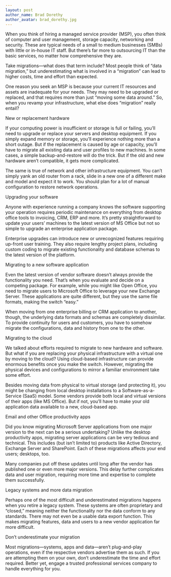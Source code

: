 ```yaml
---
layout: post
author_name: Brad Dorethy
author_avatar: brad_dorethy.jpg
---
```


When you think of hiring a managed service provider (MSP), you often think of computer and user management, storage capacity, networking and security. These are typical needs of a small to medium businesses (SMBs) with little or in-house IT staff. But there’s far more to outsourcing IT than the basic services, no matter how comprehensive they are.

Take migrations—what does that term include? Most people think of “data migration,” but underestimating what is involved in a “migration” can lead to higher costs, time and effort than expected.

One reason you seek an MSP is because your current IT resources and assets are inadequate for your needs. They may need to be upgraded or replaced, and that requires more than just “moving some data around.” So, when you revamp your infrastructure, what else does “migration” really entail?

New or replacement hardware

If your computing power is insufficient or storage is full or failing, you’ll need to upgrade or replace your servers and desktop equipment. If you simply expand memory or storage, you’ll experience nothing more than a short outage. But if the replacement is caused by age or capacity, you’ll have to migrate all existing data and user profiles to new machines. In some cases, a simple backup-and-restore will do the trick. But if the old and new hardware aren’t compatible, it gets more complicated.

The same is true of network and other infrastructure equipment. You can’t simply yank an old router from a rack, slide in a new one of a different make and model and expect it to work. You should plan for a lot of manual configuration to restore network operations.

Upgrading your software

Anyone with experience running a company knows the software supporting your operation requires periodic maintenance on everything from desktop office tools to invoicing, CRM, ERP and more. It’s pretty straightforward to update your users’ machines to the latest version of MS Office but not so simple to upgrade an enterprise application package.

Enterprise upgrades can introduce new or unrecognized features requiring up-front user training. They also require lengthy project plans, including custom coding to migrate existing functionality and database schemas to the latest version of the platform.

Migrating to a new software application

Even the latest version of vendor software doesn’t always provide the functionality you need. That’s when you evaluate and decide on a competing package. For example, while you might like Open Office, you need to migrate users to Microsoft Office to leverage your new Exchange Server. These applications are quite different, but they use the same file formats, making the switch “easy.”

When moving from one enterprise billing or CRM application to another, though, the underlying data formats and schemas are completely dissimilar. To provide continuity for users and customers, you have to somehow migrate the configurations, data and history from one to the other.

Migrating to the cloud

We talked about efforts required to migrate to new hardware and software. But what if you are replacing your physical infrastructure with a virtual one by moving to the cloud? Using cloud-based infrastructure can provide enormous benefits once you make the switch. However, migrating the physical devices and configurations to mirror a familiar environment take some effort.

Besides moving data from physical to virtual storage (and protecting it), you might be changing from local desktop installations to a Software-as-a-Service (SaaS) model. Some vendors provide both local and virtual versions of their apps (like MS Office). But if not, you’ll have to make your old application data available to a new, cloud-based app.

Email and other Office productivity apps

Did you know migrating Microsoft Server applications from one major version to the next can be a serious undertaking? Unlike the desktop productivity apps, migrating server applications can be very tedious and technical. This includes (but isn’t limited to) products like Active Directory, Exchange Server and SharePoint. Each of these migrations affects your end users; desktops, too.

Many companies put off these updates until long after the vendor has published one or even more major versions. This delay further complicates data and user migration, requiring more time and expertise to complete them successfully.

Legacy systems and more data migration

Perhaps one of the most difficult and underestimated migrations happens when you retire a legacy system. These systems are often proprietary and “closed,” meaning neither the functionality nor the data conform to any standards. There may not even be a usable data export function. This makes migrating features, data and users to a new vendor application far more difficult.

Don’t underestimate your migration

Most migrations—systems, apps and data—aren’t plug-and-play operations, even if the respective vendors advertise them as such. If you are attempting them on your own, don’t underestimate the time and effort required. Better yet, engage a trusted professional services company to handle everything for you.

